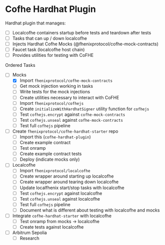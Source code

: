 # Cofhe Hardhat Plugin

Hardhat plugin that manages:

- [ ] Localcofhe containers startup before tests and teardown after tests
- [ ] Tasks that can up / down localcofhe
- [ ] Injects Hardhat Cofhe Mocks (@fhenixprotocol/cofhe-mock-contracts)
- [ ] Faucet task (localcofhe host chain)
- [ ] Provides utilities for testing with CoFHE

Ordered Tasks

- [ ] Mocks
  - [x] Import `fhenixprotocol/cofhe-mock-contracts`
  - [ ] Get mock injection working in tasks
  - [ ] Write tests for the mock injections
  - [ ] Create utilities necessary to interact with CoFHE
  - [ ] Import `fhenixprotocol/cofhejs`
  - [ ] Create `initializeWithHardhatSigner` utility function for `cofhejs`
  - [ ] Test `cofhejs.encrypt` against `cofhe-mock-contracts`
  - [ ] Test `cofhejs.unseal` against `cofhe-mock-contracts`
  - [ ] Test full `cofhejs` pipeline
- [ ] Create `fhenixprotocol/cofhe-hardhat-starter` repo
  - [ ] Import this (`cofhe-hardhat-plugin`)
  - [ ] Create example contract
  - [ ] Test onramp
  - [ ] Create example contract tests
  - [ ] Deploy (indicate mocks only)
- [ ] Localcofhe
  - [ ] Import `fhenixprotocol/localcofhe`
  - [ ] Create wrapper around starting up localcofhe
  - [ ] Create wrapper around tearing down localcofhe
  - [ ] Update localfhenix start/stop tasks with localcofhe
  - [ ] Test `cofhejs.encrypt` against localcofhe
  - [ ] Test `cofhejs.unseal` against localcofhe
  - [ ] Test full `cofhejs` pipeline
  - [ ] Document what is different about testing with localcofhe and mocks
- [ ] Integrate `cofhe-hardhat-starter` with localcofhe
  - [ ] Test onramp from mocks -> localcofhe
  - [ ] Create tests against localcofhe
- [ ] Arbitrum Sepolia
  - [ ] Research
